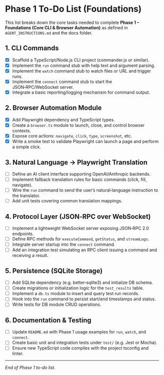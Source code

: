 # Phase 1 To-Do List (Foundations)

This list breaks down the core tasks needed to complete **Phase 1 – Foundations (Core CLI & Browser Automation)** as defined in `AGENT_INSTRUCTIONS.md` and the docs folder.

## 1. CLI Commands
+ [x] Scaffold a TypeScript/Node.js CLI project (commander.js or similar).
+ [x] Implement the `run` command stub with help text and argument parsing.
+ [x] Implement the `watch` command stub to watch files or URL and trigger runs.
+ [x] Implement the `connect` command stub to start the JSON‑RPC/WebSocket server.
+ [x] Integrate a basic reporting/logging mechanism for command output.

## 2. Browser Automation Module
+ [x] Add Playwright dependency and TypeScript types.
+ [x] Create a `browser.ts` module to launch, close, and control browser contexts.
+ [x] Expose core actions: `navigate`, `click`, `type`, `screenshot`, etc.
+ [x] Write a smoke test to validate Playwright can launch a page and perform a simple click.

## 3. Natural Language → Playwright Translation
- [ ] Define an AI client interface supporting OpenAI/Anthropic backends.
- [ ] Implement fallback translation rules for basic commands (click, fill, navigate).
- [ ] Wire the `run` command to send the user’s natural‑language instruction to the translator.
- [ ] Add unit tests covering common translation mappings.

## 4. Protocol Layer (JSON‑RPC over WebSocket)
- [ ] Implement a lightweight WebSocket server exposing JSON‑RPC 2.0 endpoints.
- [ ] Define RPC methods for `executeCommand`, `getStatus`, and `streamLogs`.
- [ ] Integrate server startup into the `connect` command.
- [ ] Add an integration test simulating an RPC client issuing a command and receiving a result.

## 5. Persistence (SQLite Storage)
- [ ] Add SQLite dependency (e.g. better‑sqlite3) and initialize DB schema.
- [ ] Create migrations or initialization logic for the `test_results` table.
- [ ] Implement a `db.ts` module to insert and query test run records.
- [ ] Hook into the `run` command to persist start/end timestamps and status.
- [ ] Write tests for DB module CRUD operations.

## 6. Documentation & Testing
- [ ] Update `README.md` with Phase 1 usage examples for `run`, `watch`, and `connect`.
- [ ] Create basic unit and integration tests under `test/` (e.g. Jest or Mocha).
- [ ] Ensure new TypeScript code compiles with the project tsconfig and linter.

---

_End of Phase 1 to-do list._
